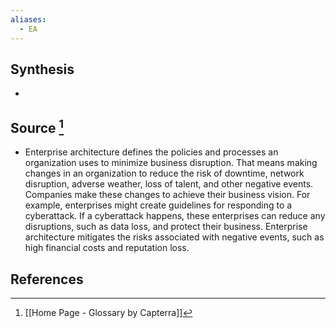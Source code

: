 ```yaml
---
aliases:
  - EA
---
```

## Synthesis
- 
## Source [^1]
- Enterprise architecture defines the policies and processes an organization uses to minimize business disruption. That means making changes in an organization to reduce the risk of downtime, network disruption, adverse weather, loss of talent, and other negative events. Companies make these changes to achieve their business vision. For example, enterprises might create guidelines for responding to a cyberattack. If a cyberattack happens, these enterprises can reduce any disruptions, such as data loss, and protect their business. Enterprise architecture mitigates the risks associated with negative events, such as high financial costs and reputation loss.
## References

[^1]: [[Home Page - Glossary by Capterra]]